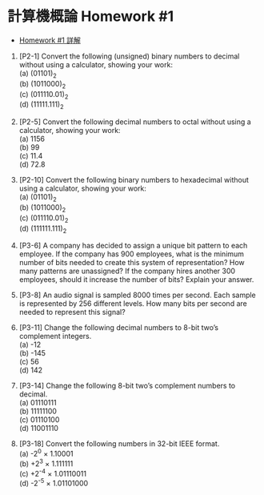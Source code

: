 # 計算機概論 Homework #1

- [Homework #1 詳解](/Homework/hw1_ans.pdf)

1.	[P2-1] Convert the following (unsigned) binary numbers to decimal without using a calculator, showing your work:  
(a)	(01101)<sub>2</sub>  
(b)	(1011000)<sub>2</sub>  
(c)	(011110.01)<sub>2</sub>  
(d)	(11111.111)<sub>2</sub>

2.	[P2-5] Convert the following decimal numbers to octal without using a calculator, showing your work:  
(a)	1156  
(b)	99  
(c)	11.4  
(d)	72.8

3. [P2-10] Convert the following binary numbers to hexadecimal without using a calculator, showing your work:  
(a)	(01101)<sub>2</sub>  
(b)	(1011000)<sub>2</sub>  
(c)	(011110.01)<sub>2</sub>  
(d)	(111111.111)<sub>2</sub>

4.	[P3-6] A company has decided to assign a unique bit pattern to each employee. If the company has 900 employees, what is the minimum number of bits needed to create this system of representation? How many patterns are unassigned? If the company hires another 300 employees, should it increase the number of bits? Explain your answer.

5.	[P3-8] An audio signal is sampled 8000 times per second. Each sample is represented by 256 different levels. How many bits per second are needed to represent this signal? 

6.	[P3-11] Change the following decimal numbers to 8-bit two’s complement integers.  
(a)	-12  
(b)	-145  
(c)	56  
(d)	142

7.	[P3-14] Change the following 8-bit two’s complement numbers to decimal.  
(a)	01110111  
(b)	11111100  
(c)	01110100  
(d)	11001110

8.	[P3-18] Convert the following numbers in 32-bit IEEE format.   
(a)	-2<sup>0</sup> &times; 1.10001  
(b)	+2<sup>3</sup> &times; 1.111111  
(c)	+2<sup>-4</sup> &times; 1.01110011  
(d)	-2<sup>-5</sup> &times; 1.01101000
